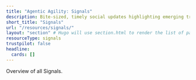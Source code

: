 ```yaml
---
title: "Agentic Agility: Signals"
description: Bite-sized, timely social updates highlighting emerging trends, insights, and shifts in Agile, DevOps, Azure, and AI. Quick reads designed to keep you informed and ready to adapt.
short_title: "Signals"
url: "/resources/signals/"
layout: "section" # Hugo will use section.html to render the list of pages
resourceType: signals
trustpilot: false
headline:
  cards: []
---
```


Overview of all Signals.
